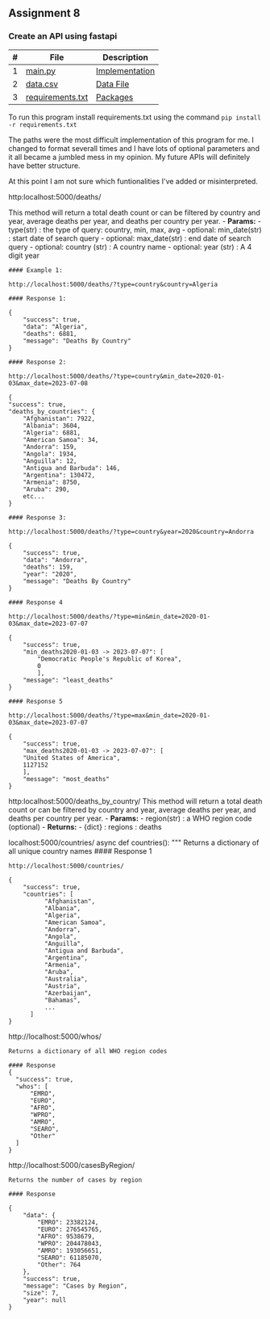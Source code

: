 ## Assignment 8

### Create an API using fastapi

|   #   | File                                 | Description                  |
| :---: | ------------------------------------ | ---------------------------- |
|   1   | [main.py](main.py)                   | [Implementation](main.py)    |
|   2   | [data.csv](data.csv)                 | [Data File](data.csv)        |
|   3   | [requirements.txt](requirements.txt) | [Packages](requirements.txt) |

To run this program install requirements.txt using the command ```pip install -r requirements.txt```

The paths were the most difficult implementation of this program for me. I changed to format severall times and I have lots of optional parameters and
it all became a jumbled mess in my opinion. My future APIs will definitely have better structure.

At this point I am not sure which funtionalities I've added or misinterpreted.

http:localhost:5000/deaths/

This method will return a total death count or can be filtered by country and year, average deaths per year, and deaths per country per year.
    - **Params:**
      - type(str) : the type of query: country, min, max, avg
      - optional: min_date(str) : start date of search query 
      - optional: max_date(str) : end date of search query
      - optional: country (str) : A country name
      - optional: year (str) : A 4 digit year

    #### Example 1:

    http://localhost:5000/deaths/?type=country&country=Algeria

    #### Response 1:

    {
        "success": true,
        "data": "Algeria",
        "deaths": 6881,
        "message": "Deaths By Country"
    }

    #### Response 2:

    http://localhost:5000/deaths/?type=country&min_date=2020-01-03&max_date=2023-07-08

    {
    "success": true,
    "deaths_by_countries": {
        "Afghanistan": 7922,
        "Albania": 3604,
        "Algeria": 6881,
        "American Samoa": 34,
        "Andorra": 159,
        "Angola": 1934,
        "Anguilla": 12,
        "Antigua and Barbuda": 146,
        "Argentina": 130472,
        "Armenia": 8750,
        "Aruba": 290,
        etc...
    }

    #### Response 3:

    http://localhost:5000/deaths/?type=country&year=2020&country=Andorra

    {
        "success": true,
        "data": "Andorra",
        "deaths": 159,
        "year": "2020",
        "message": "Deaths By Country"
    }

    #### Response 4

    http://localhost:5000/deaths/?type=min&min_date=2020-01-03&max_date=2023-07-07
     
    {
        "success": true,
        "min_deaths2020-01-03 -> 2023-07-07": [
            "Democratic People's Republic of Korea",
            0
            ],
        "message": "least_deaths"
    }

    #### Response 5

    http://localhost:5000/deaths/?type=max&min_date=2020-01-03&max_date=2023-07-07
     
    {
        "success": true,
        "max_deaths2020-01-03 -> 2023-07-07": [
        "United States of America",
        1127152
        ],
        "message": "most_deaths"
    }


http:localhost:5000/deaths_by_country/
    This method will return a total death count or can be filtered by country and year, average deaths per year, and deaths per country per year.
    - **Params:**
      - region(str) : a WHO region code (optional)
    - **Returns:**
      - {dict} : regions : deaths

localhost:5000/countries/
async def countries():
    """
    Returns a dictionary of all unique country names
    #### Response 1

    http://localhost:5000/countries/

    {
        "success": true,
        "countries": [
              "Afghanistan",
              "Albania",
              "Algeria",
              "American Samoa",
              "Andorra",
              "Angola",
              "Anguilla",
              "Antigua and Barbuda",
              "Argentina",
              "Armenia",
              "Aruba",
              "Australia",
              "Austria",
              "Azerbaijan",
              "Bahamas",
              ...
          ]
    }


http://localhost:5000/whos/

    Returns a dictionary of all WHO region codes

    #### Response 
    {
      "success": true,
      "whos": [
          "EMRO",
          "EURO",
          "AFRO",
          "WPRO",
          "AMRO",
          "SEARO",
          "Other"
      ]
    }


http://localhost:5000/casesByRegion/

    Returns the number of cases by region
    
    #### Response

    {
        "data": {
            "EMRO": 23382124,
            "EURO": 276545765,
            "AFRO": 9538679,
            "WPRO": 204478043,
            "AMRO": 193056651,
            "SEARO": 61185070,
            "Other": 764
        },
        "success": true,
        "message": "Cases by Region",
        "size": 7,
        "year": null
    }